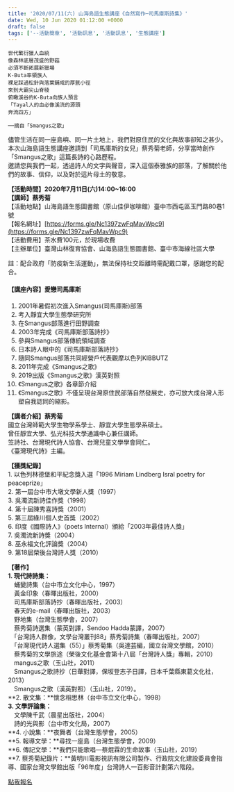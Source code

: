 ```yaml
---
title: '2020/07/11(六) 山海島語生態講座《自然寫作─司馬庫斯詩集》'
date: Wed, 10 Jun 2020 01:12:00 +0000
draft: false
tags: ['--活動簡章', '活動訊息', '活動訊息', '生態講座']
---
```


```
世代繁衍獵人血統
像森林底層茂盛的野菇
必須不斷拓展新獵場
K-Buta率領族人
裸足踩過松針與落葉鋪成的厚氈小徑
來到大霸尖山脊稜
俯瞰溪谷的K-Buta向族人預言
「Tayal人的血必像溪流的源頭
奔流四方」

──摘自「Smangus之歌」
```

儘管生活在同一座島嶼、同一片土地上，我們對原住民的文化與故事卻知之甚少。  
本次山海島語生態講座邀請到「司馬庫斯的女兒」蔡秀菊老師，分享當時創作「Smangus之歌」這篇長詩的心路歷程。  
邀請您與我們一起，透過詩人的文字與聲音，深入這個泰雅族的部落，了解關於他們的故事、信仰，以及對於這片母土的敬意。

**【活動時間】2020年7月11日(六)14:00~16:00**  
**【講師】蔡秀菊**  
【活動地點】山海島語生態圖書館（原山佳伊咖啡館）臺中市西屯區玉門路80巷1號  
【報名網址】[https://forms.gle/Nc1397zwFqMavWpc9](https://forms.gle/Nc1397zwFqMavWpc9)  
【活動費用】茶水費100元，於現場收費  
【主辦單位】臺灣山林復育協會、山海島語生態圖書館、臺中市海線社區大學

註：配合政府「防疫新生活運動」，無法保持社交距離時需配戴口罩，感謝您的配合。

#### **【講座內容】愛戀司馬庫斯**

1.  2001年暑假初次進入Smangus(司馬庫斯)部落
2.  考入靜宜大學生態學研究所
3.  在Smangus部落進行田野調查
4.  2003年完成《司馬庫斯部落詩抄》
5.  參與Smangus部落傳統領域調查
6.  日本詩人眼中的《司馬庫斯部落詩抄》
7.  隨同Smangus部落共同經營戶代表觀摩以色列KIBBUTZ
8.  2011年完成《Smangus之歌》
9.  2019出版《Smangus之歌》漢英對照
10.  《Smangus之歌》各章節介紹
11.  《Smangus之歌》不僅呈現台灣原住民部落自然發展史，亦可放大成台灣人形塑自我認同的縮影。

**【講者介紹】蔡秀菊**  
國立台灣師範大學生物學系學士、靜宜大學生態學系碩士。  
曾任靜宜大學、弘光科技大學通識中心兼任講師。  
笠詩社、台灣現代詩人協會、台灣兒童文學學會同仁。  
《臺灣現代詩》主編。

**【獲獎紀錄】**  
1\. 以色列林德堡和平紀念獎入選「1996 Miriam Lindberg Isral poetry for peaceprize」  
2\. 第一屆台中市大墩文學新人獎（1997）  
3\. 吳濁流新詩佳作獎（1998）  
4\. 第十屆陳秀喜詩獎（2001）  
5\. 第三屆綠川個人史首獎（2002）  
6\. 印度《國際詩人》（poets Internal）頒給「2003年最佳詩人獎」  
7\. 吳濁流新詩獎（2004）  
8\. 巫永福文化評論獎（2004）  
9\. 第18屆榮後台灣詩人獎（2010）

**【著作】**  
**1\. 現代詩詩集：**  
　蛹變詩集（台中市立文化中心，1997）  
　黃金印象（春暉出版社，2000）  
　司馬庫斯部落詩抄（春暉出版社，2003）  
　春天的e-mail（春暉出版社，2003）  
　野地集（台灣生態學會，2007）  
　蔡秀菊詩選集（蒙英對譯，Sendoo Hadda蒙譯，2007）  
　「台灣詩人群像，文學台灣叢刊88」蔡秀菊詩集（春暉出版社，2007）  
　「台灣現代詩人選集（55）」蔡秀菊集（吳達芸編，國立台灣文學館，2010）  
　蔡秀菊的文學旅途（榮後文化基金會第十八屆「台灣詩人獎」專輯，2010）  
　mangus之歌（玉山社，2011）  
　Smangus之歌詩抄（日華對譯，保坂登志子日譯，日本千葉縣東葛文化社，2013）  
　Smangus之歌（漢英對照）（玉山社，2019）。  
**2\. 散文集：**懷念相思林（台中市立文化中心，1998）  
**3\. 文學評論集：**  
　文學陳千武（晨星出版社，2004）  
　詩的光與影（台中市文化局，2007）  
**4\. 小說集：**夜舞者（台灣生態學會，2005）  
**5\. 報導文學：**尋找一座島（台灣生態學會，2009）  
**6\. 傳記文學：**我們只能歌唱―蔡焜霖的生命故事（玉山社，2019）  
**7\. 蔡秀菊紀錄片：**黃明川電影視訊有限公司製作、行政院文化建設委員會指導、國家台灣文學館出版「96年度」台灣詩人一百影音計劃第六階段。

[點我報名](https://forms.gle/Nc1397zwFqMavWpc9)